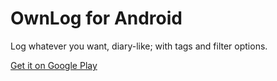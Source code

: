# OwnLog for Android

Log whatever you want, diary-like; with tags and filter options.

[Get it on Google Play](https://play.google.com/store/apps/details?id=de.spiritcroc.ownlog)
